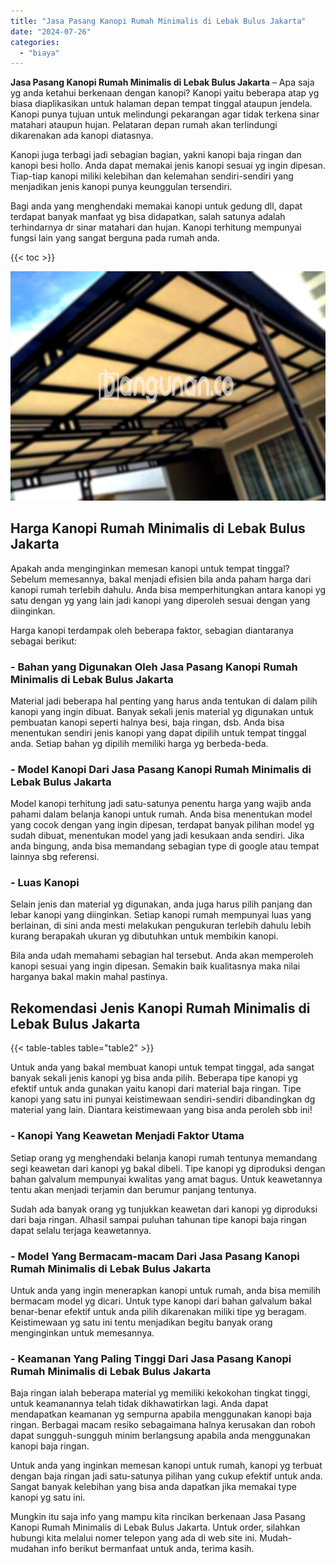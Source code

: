 ```yaml
---
title: "Jasa Pasang Kanopi Rumah Minimalis di Lebak Bulus Jakarta"
date: "2024-07-26"
categories: 
  - "biaya"
---
```


**Jasa Pasang Kanopi Rumah Minimalis di Lebak Bulus Jakarta** – Apa saja yg anda ketahui berkenaan dengan kanopi? Kanopi yaitu beberapa atap yg biasa diaplikasikan untuk halaman depan tempat tinggal ataupun jendela. Kanopi punya tujuan untuk melindungi pekarangan agar tidak terkena sinar matahari ataupun hujan. Pelataran depan rumah akan terlindungi dikarenakan ada kanopi diatasnya.

Kanopi juga terbagi jadi sebagian bagian, yakni kanopi baja ringan dan kanopi besi hollo. Anda dapat memakai jenis kanopi sesuai yg ingin dipesan. Tiap-tiap kanopi miliki kelebihan dan kelemahan sendiri-sendiri yang menjadikan jenis kanopi punya keunggulan tersendiri.

Bagi anda yang menghendaki memakai kanopi untuk gedung dll, dapat terdapat banyak manfaat yg bisa didapatkan, salah satunya adalah terhindarnya dr sinar matahari dan hujan. Kanopi terhitung mempunyai fungsi lain yang sangat berguna pada rumah anda.

{{< toc >}}

![Jasa Pasang Kanopi Rumah Minimalis di Lebak Bulus Jakarta](/images/harga-kanopi-minimalis-30.png)

## Harga Kanopi Rumah Minimalis di Lebak Bulus Jakarta

Apakah anda menginginkan memesan kanopi untuk tempat tinggal? Sebelum memesannya, bakal menjadi efisien bila anda paham harga dari kanopi rumah terlebih dahulu. Anda bisa memperhitungkan antara kanopi yg satu dengan yg yang lain jadi kanopi yang diperoleh sesuai dengan yang diinginkan.

Harga kanopi terdampak oleh beberapa faktor, sebagian diantaranya sebagai berikut:

### \- Bahan yang Digunakan Oleh Jasa Pasang Kanopi Rumah Minimalis di Lebak Bulus Jakarta

Material jadi beberapa hal penting yang harus anda tentukan di dalam pilih kanopi yang ingin dibuat. Banyak sekali jenis material yg digunakan untuk pembuatan kanopi seperti halnya besi, baja ringan, dsb. Anda bisa menentukan sendiri jenis kanopi yang dapat dipilih untuk tempat tinggal anda. Setiap bahan yg dipilih memiliki harga yg berbeda-beda.

### \- Model Kanopi Dari Jasa Pasang Kanopi Rumah Minimalis di Lebak Bulus Jakarta

Model kanopi terhitung jadi satu-satunya penentu harga yang wajib anda pahami dalam belanja kanopi untuk rumah. Anda bisa menentukan model yang cocok dengan yang ingin dipesan, terdapat banyak pilihan model yg sudah dibuat, menentukan model yang jadi kesukaan anda sendiri. Jika anda bingung, anda bisa memandang sebagian type di google atau tempat lainnya sbg referensi.

### \- Luas Kanopi

Selain jenis dan material yg digunakan, anda juga harus pilih panjang dan lebar kanopi yang diinginkan. Setiap kanopi rumah mempunyai luas yang berlainan, di sini anda mesti melakukan pengukuran terlebih dahulu lebih kurang berapakah ukuran yg dibutuhkan untuk membikin kanopi.

Bila anda udah memahami sebagian hal tersebut. Anda akan memperoleh kanopi sesuai yang ingin dipesan. Semakin baik kualitasnya maka nilai harganya bakal makin mahal pastinya.

## Rekomendasi Jenis Kanopi Rumah Minimalis di Lebak Bulus Jakarta

{{< table-tables table="table2" >}}

Untuk anda yang bakal membuat kanopi untuk tempat tinggal, ada sangat banyak sekali jenis kanopi yg bisa anda pilih. Beberapa tipe kanopi yg efektif untuk anda gunakan yaitu kanopi dari material baja ringan. Tipe kanopi yang satu ini punyai keistimewaan sendiri-sendiri dibandingkan dg material yang lain. Diantara keistimewaan yang bisa anda peroleh sbb ini!

### \- Kanopi Yang Keawetan Menjadi Faktor Utama

Setiap orang yg menghendaki belanja kanopi rumah tentunya memandang segi keawetan dari kanopi yg bakal dibeli. Tipe kanopi yg diproduksi dengan bahan galvalum mempunyai kwalitas yang amat bagus. Untuk keawetannya tentu akan menjadi terjamin dan berumur panjang tentunya.

Sudah ada banyak orang yg tunjukkan keawetan dari kanopi yg diproduksi dari baja ringan. Alhasil sampai puluhan tahunan tipe kanopi baja ringan dapat selalu terjaga keawetannya.

### \- Model Yang Bermacam-macam Dari Jasa Pasang Kanopi Rumah Minimalis di Lebak Bulus Jakarta

Untuk anda yang ingin menerapkan kanopi untuk rumah, anda bisa memilih bermacam model yg dicari. Untuk type kanopi dari bahan galvalum bakal benar-benar efektif untuk anda pilih dikarenakan miliki tipe yg beragam. Keistimewaan yg satu ini tentu menjadikan begitu banyak orang menginginkan untuk memesannya.

### \- Keamanan Yang Paling Tinggi Dari Jasa Pasang Kanopi Rumah Minimalis di Lebak Bulus Jakarta

Baja ringan ialah beberapa material yg memiliki kekokohan tingkat tinggi, untuk keamanannya telah tidak dikhawatirkan lagi. Anda dapat mendapatkan keamanan yg sempurna apabila menggunakan kanopi baja ringan. Berbagai macam resiko sebagaimana halnya kerusakan dan roboh dapat sungguh-sungguh minim berlangsung apabila anda menggunakan kanopi baja ringan.

Untuk anda yang inginkan memesan kanopi untuk rumah, kanopi yg terbuat dengan baja ringan jadi satu-satunya pilihan yang cukup efektif untuk anda. Sangat banyak kelebihan yang bisa anda dapatkan jika memakai type kanopi yg satu ini.

Mungkin itu saja info yang mampu kita rincikan berkenaan Jasa Pasang Kanopi Rumah Minimalis di Lebak Bulus Jakarta. Untuk order, silahkan hubungi kita melalui nomer telepon yang ada di web site ini. Mudah-mudahan info berikut bermanfaat untuk anda, terima kasih.
